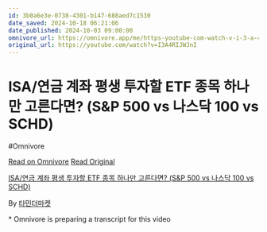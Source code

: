 ```yaml
---
id: 3b0a6e3e-0738-4301-b147-688aed7c1530
date_saved: 2024-10-18 06:21:06
date_published: 2024-10-03 09:00:00
omnivore_url: https://omnivore.app/me/https-youtube-com-watch-v-i-3-a-4-rijw-jn-i-1929c5b0e86
original_url: https://youtube.com/watch?v=I3A4RIJWJnI
---
```


# ISA/연금 계좌 평생 투자할 ETF 종목 하나만 고른다면? (S&P 500 vs 나스닥 100 vs SCHD)
#Omnivore
 
[Read on Omnivore](https://omnivore.app/me/https-youtube-com-watch-v-i-3-a-4-rijw-jn-i-1929c5b0e86)
[Read Original](https://youtube.com/watch?v=I3A4RIJWJnI)
 
[ISA/연금 계좌 평생 투자할 ETF 종목 하나만 고른다면? (S&P 500 vs 나스닥 100 vs SCHD)](https://youtube.com/watch?v=I3A4RIJWJnI)

By [타민더마켓](https://www.youtube.com/@%ED%83%80%EB%AF%BC%EB%8D%94%EB%A7%88%EC%BC%93)

\* Omnivore is preparing a transcript for this video